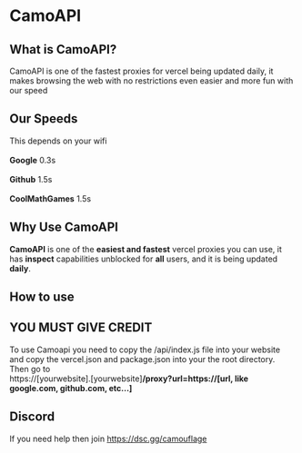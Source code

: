 # CamoAPI
## What is CamoAPI?
CamoAPI is one of the fastest proxies for vercel being updated daily, it makes browsing the web with no restrictions even easier and more fun with our speed
## Our Speeds
This depends on your wifi
<br>
<br>
**Google**
0.3s
<br>
<br>
**Github**
1.5s
<br>
<br>
**CoolMathGames**
1.5s
<br>
## Why Use CamoAPI
**CamoAPI** is one of the **easiest and fastest** vercel proxies you can use, it has **inspect** capabilities unblocked for **all** users, and it is being updated **daily**.
## How to use
## YOU MUST GIVE CREDIT
To use Camoapi you need to copy the /api/index.js file into your website and copy the vercel.json and package.json into your the root directory.
Then go to <br> 
https://[yourwebsite].[yourwebsite]**/proxy?url=https://[url, like google.com, github.com, etc...]**
## Discord
If you need help then join https://dsc.gg/camouflage
